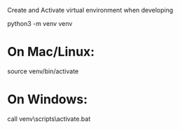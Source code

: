 Create and Activate virtual environment when developing

python3 -m venv venv

# On Mac/Linux:
source venv/bin/activate
# On Windows:
call venv\scripts\activate.bat